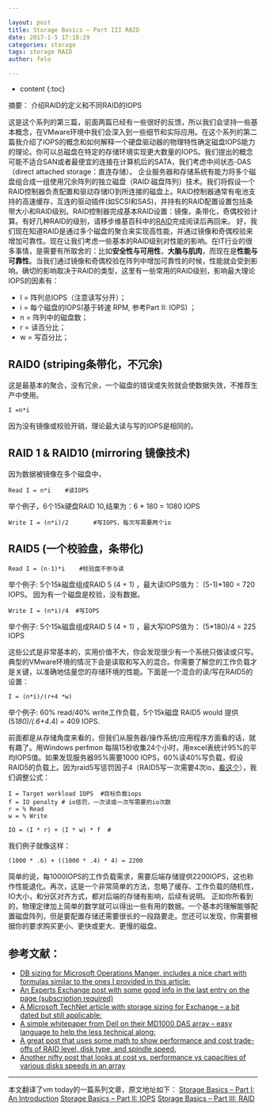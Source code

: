 ```yaml
---

layout: post
title: Storage Basics – Part III RAID
date: 2017-1-5 17:18:29
categories: storage
tags: storage RAID
author: felo

---
```


* content
{:toc}

摘要：
介绍RAID的定义和不同RAID的IOPS





这是这个系列的第三篇，前面两篇已经有一些很好的反馈，所以我们会坚持一些基本概念，在VMware环境中我们会深入到一些细节和实际应用。在这个系列的第二篇我介绍了IOPS的概念和如何解释一个硬盘驱动器的物理特性确定磁盘IOPS能力的理论。你可以总磁盘在特定的存储环境实现更大数量的IOPS。我们提出的概念可能不适合SAN或者最便宜的连接在计算机后的SATA，我们考虑中间状态-DAS（direct attached storage：直连存储）。
企业服务器和存储系统有能力将多个磁盘组合成一组使用冗余阵列的独立磁盘（RAID:磁盘阵列）技术。我们将假设一个RAID控制器负责配置和驱动存储IO到所连接的磁盘上。RAID控制器通常有电池支持的高速缓存，互连的驱动插件(如SCSI和SAS)，并持有的RAID配置设置包括条带大小和RAID级别。RAID控制器完成基本RAID设置：镜像，条带化，奇偶校验计算。有好几种RAID的级别，请移步维基百科中的[RAID](http://en.wikipedia.org/wiki/RAID)完成阅读后再回来。
好，我们现在知道RAID是通过多个磁盘的聚合来实现高性能，并通过镜像和奇偶校验来增加可靠性。现在让我们考虑一些基本的RAID级别对性能的影响。在IT行业的很多事情，是需要有所取舍的：比如**安全性与可用性**，**大脑与肌肉**，而现在是**性能与可靠性**。当我们通过镜像和奇偶校验在阵列中增加可靠性的时候，性能就会受到影响。确切的影响取决于RAID的类型，这里有一些常用的RAID级别，影响最大理论IOPS的因素有：

- I = 阵列总IOPS（注意读写分开）；
- i = 每个磁盘的IOPS(基于转速 RPM, 参考Part II: IOPS) ；
- n = 阵列中的磁盘数；
- r = 读百分比；
- w = 写百分比；

## RAID0 (striping条带化，不冗余)
这是最基本的聚合，没有冗余，一个磁盘的错误或失败就会使数据失效，不推荐生产中使用。

```
I =n*i 
```
因为没有镜像或校验开销，理论最大读与写的IOPS是相同的。

## RAID 1 & RAID10 (mirroring 镜像技术)

因为数据被镜像在多个磁盘中，
```
Read I = n*i    #读IOPS
```
举个例子，6个15k硬盘RAID 10,结果为：6 * 180 = 1080 IOPS
```
Write I = (n*i)/2       #写IOPS，每次写需要两个io
```

## RAID5 (一个校验盘，条带化)
```
Read I = (n-1)*i    #校验盘不参与读
```
举个例子: 5个15k磁盘组成RAID 5 (4 + 1) ，最大读IOPS值为： (5-1)*180 = 720 IOPS。 因为有一个磁盘是校验，没有数据。

```
Write I = (n*i)/4  #写IOPS
```
举个例子: 5个15k磁盘组成RAID 5 (4 + 1) ，最大写IOPS值为： (5*180)/4 = 225 IOPS

这些公式是非常基本的，实用价值不大，你会发现很少有一个系统只做读或只写。典型的VMware环境的情况下会是读取和写入的混合。你需要了解您的工作负载才是关键，以准确地估量您的存储环境的性能。下面是一个混合的读/写在RAID5的设置：
```
I = (n*i)/(r+4 *w)
```
举个例子: 60% read/40% write工作负载，5个15k磁盘 RAID5 would 提供 (5*180)/(.6+4*.4) = 409 IOPS.

前面都是从存储角度来看的，但我们从服务器/操作系统/应用程序方面看的话，就有趣了。用Windows perfmon 每隔15秒收集24个小时，用excel表统计95%的平均IOPS值。如果发现服务器95%需要1000 IOPS，60%读40%写负载，假设RAID5的负载上。因为raid5写惩罚因子4（RAID5写一次需要4次io，[看这个](http://www.yellow-bricks.com/2009/12/23/iops/)），我们调整公式：
```
I = Target workload IOPS  #目标负载iops
f = IO penalty # io惩罚，一次读或一次写需要的io次数
r = % Read 
w = % Write
```
```
IO = (I * r) + (I * w) * f  #
```
我们例子就像这样：
```
(1000 * .6) + ((1000 * .4) * 4) = 2200
```
简单的说，每1000IOPS的工作负载需求，需要后端存储提供2200IOPS，这也称作性能退化。再次，这是一个非常简单的方法，忽略了缓存、工作负载的随机性，IO大小，和分区对齐方式，都对后端的存储有影响，后续有说明。
正如你所看到的，物理定律加上简单的数学就可以得出一些有用的数据。一个基本的理解能够配置磁盘阵列，但是要配置存储还需要很长的一段路要走。您还可以发现，你需要根据你的要求购买更小、更快或更大、更慢的磁盘。

## 参考文献：
- [DB sizing for Microsoft Operations Manger, includes a nice chart with formulas similar to the ones I provided in this article: ](http://blogs.technet.com/jonathanalmquist/archive/2009/04/06/how-can-i-gauge-operations-manager-database-performance.aspx )
- [An Experts Exchange post with some good info in the last entry on the page (subscription required)]( http://www.experts-exchange.com/Storage/Storage_Technology/Q_22669077.html )
- [A Microsoft TechNet article with storage sizing for Exchange – a bit dated but still applicable: ](http://technet.microsoft.com/en-us/library/aa997052(EXCHG.65).aspx )
- [A simple whitepaper from Dell on their MD1000 DAS array – easy language to help the less technical along: ](http://support.dell.com/support/edocs/systems/md1120/multlang/whitepaper/SAS%20MD1xxx.pdf )
- [A great post that uses some math to show performance and cost trade-offs of RAID level, disk type, and spindle speed.  ](http://www.yonahruss.com/architecture/raid-10-vs-raid-5-performance-cost-space-and-ha.html )
- [Another nifty post that looks at cost vs. performance vs capacities of various disks speeds in an array ](http://blogs.zdnet.com/Ou/?p=322)

---
本文翻译了vm today的一篇系列文章，原文地址如下：
[Storage Basics – Part I: An Introduction](http://vmtoday.com/2009/12/storage-basics-part-i-intro/)
[Storage Basics – Part II: IOPS](http://vmtoday.com/2009/12/storage-basics-part-ii-iops/#comments)
[Storage Basics – Part III: RAID](http://vmtoday.com/2010/01/storage-basics-part-iii-raid/)
